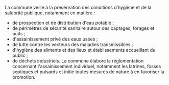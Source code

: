 La commune veille à la préservation des conditions d’hygiène et de la salubrité publique, notamment en matière :
- de prospection et de distribution d'eau potable ;
- de périmètres de sécurité sanitaire autour des captages, forages et puits ;
- d'assainissement privé des eaux usées ;
- de lutte contre les vecteurs des maladies transmissibles ;
- d'hygiène des aliments et des lieux et établissements accueillant du public ;
- de déchets industriels.
La commune élabore la réglementation concernant l'assainissement individuel, notamment les latrines, fosses septiques et puisards et initie toutes mesures de nature à en favoriser la promotion.